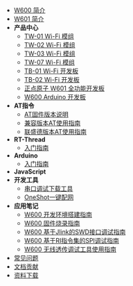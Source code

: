 * [W600 简介](product/w600.md)
* [W601 简介](product/w601.md)
* **产品中心**
  * [TW-01 Wi-Fi 模组](product/tw-01.md)
  * [TW-02 Wi-Fi 模组](product/tw-02.md)
  * [TW-03 Wi-Fi 模组](product/tw-03.md)
  * [TW-07 Wi-Fi 模组](product/tw-07.md)
  * [TB-01 Wi-Fi 开发板](product/tb-01.md)
  * [TB-02 Wi-Fi 开发板](product/tb-02.md)
  * [正点原子 W601 全功能开发板](product/alientek.md)
  * [W600 Arduino 开发板](product/arduino.md)
* **AT指令**
  * [AT固件版本说明](at/version.md)
  * [兼容版本AT使用指南](at/esp-start.md)
  * [联盛德版本AT使用指南](at/wm-start.md)
* **RT-Thread**
  * [入门指南](rt-thread/start.md)
* **Arduino**
  * [入门指南](arduino/start.md)
* **JavaScript**
* **开发工具**
  * [串口调试下载工具](tools/serial.md)
  * [OneShot一键配网](tools/oneshot.md)
* **应用笔记**
  * [W600 开发环境搭建指南](app/ide.md)
  * [W600 固件烧录指南](app/download.md)
  * [W600 基于Jlink的SWD接口调试指南](app/swd.md)
  * [W600 基于RI指令集的SPI调试指南](app/spi.md)
  * [W600 无线透传调试工具使用指南](app/trans.md)
* [常见问题](faq/index.md)
* [文档贡献](CONTRIBUTING.md)
* [资料下载](https://download.w600.fun/)


